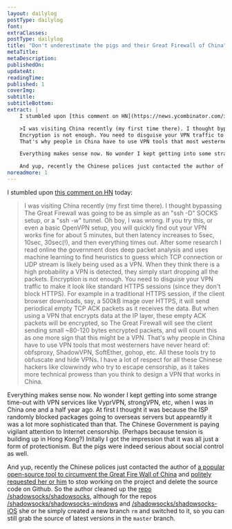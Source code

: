 ```yaml
---
layout: dailylog
postType: dailylog
font: 
extraClasses: 
postType: dailylog
title: "Don't underestimate the pigs and their Great Firewall of China"
metaTitle:
metaDescription: 
publishedOn: 
updateAt: 
readingTime: 
published: 1
coverImg: 
subtitle:
subtitleBottom:
extract: |
    I stumbled upon [this comment on HN](https://news.ycombinator.com/item?id=10101653) today:

    >I was visiting China recently (my first time there). I thought bypassing The Great Firewall was going to be as simple as an "ssh -D" SOCKS setup, or a "ssh -w" tunnel. Oh boy, I was wrong. If you try this, or even a basic OpenVPN setup, you will quickly find out your VPN works fine for about 5 minutes, but then latency increases to 5sec, 10sec, 30sec(!), and then everything times out. After some research I read online the government does deep packet analysis and uses machine learning to find heuristics to guess which TCP connection or UDP stream is likely being used as a VPN. When they think there is a high probability a VPN is detected, they simply start dropping all the packets.
    Encryption is not enough. You need to disguise your VPN traffic to make it look like standard HTTPS sessions (since they don't block HTTPS). For example in a traditional HTTPS session, if the client browser downloads, say, a 500kB image over HTTPS, it will send periodical empty TCP ACK packets as it receives the data. But when using a VPN that encrypts data at the IP layer, these empty ACK packets will be encrypted, so The Great Firewall will see the client sending small ~80-120 bytes encrypted packets, and will count this as one more sign that this might be a VPN.
    That's why people in China have to use VPN tools that most westerners have never heard of: obfsproxy, ShadowVPN, SoftEther, gohop, etc. All these tools try to obfuscate and hide VPNs. I have a lot of respect for all these Chinese hackers like clowwindy who try to escape censorship, as it takes more technical prowess than you think to design a VPN that works in China.

    Everything makes sense now. No wonder I kept getting into some strange time-out with VPN services like VyprVPN, strongVPN, etc, when I was in China one and a half year ago. At first I thought it was because the ISP randomly blocked packages going to overseas servers but appearntly it was a lot more sophisticated than that. The Chinese Government is paying vigilant attention to Internet censorship. (Perhaps because tension is building up in Hong Kong?) Initally I got the impression that it was all just a form of protectionism. But the pigs were indeed serious about social control as well.

    And yup, recently the Chinese polices just contacted the author of [a popular open-source tool to circumvent the Great Fire Wall of China](https://github.com/shadowsocks) and [politedly requested her or him](https://news.ycombinator.com/item?id=10101469) to stop working on the project. I do not know if they have also asked the author to delete all the code on GitHub, but what the author basically did was to create a new branch `rm` and switch to it, so you can still grab the source of the latest version (2.6.3) [in the `master` branch](https://github.com/shadowsocks/shadowsocks-iOS/branches).
noreadmore: 1
---
```


I stumbled upon [this comment on HN](https://news.ycombinator.com/item?id=10101653) today:

>I was visiting China recently (my first time there). I thought bypassing The Great Firewall was going to be as simple as an "ssh -D" SOCKS setup, or a "ssh -w" tunnel. Oh boy, I was wrong. If you try this, or even a basic OpenVPN setup, you will quickly find out your VPN works fine for about 5 minutes, but then latency increases to 5sec, 10sec, 30sec(!), and then everything times out. After some research I read online the government does deep packet analysis and uses machine learning to find heuristics to guess which TCP connection or UDP stream is likely being used as a VPN. When they think there is a high probability a VPN is detected, they simply start dropping all the packets.
Encryption is not enough. You need to disguise your VPN traffic to make it look like standard HTTPS sessions (since they don't block HTTPS). For example in a traditional HTTPS session, if the client browser downloads, say, a 500kB image over HTTPS, it will send periodical empty TCP ACK packets as it receives the data. But when using a VPN that encrypts data at the IP layer, these empty ACK packets will be encrypted, so The Great Firewall will see the client sending small ~80-120 bytes encrypted packets, and will count this as one more sign that this might be a VPN.
That's why people in China have to use VPN tools that most westerners have never heard of: obfsproxy, ShadowVPN, SoftEther, gohop, etc. All these tools try to obfuscate and hide VPNs. I have a lot of respect for all these Chinese hackers like clowwindy who try to escape censorship, as it takes more technical prowess than you think to design a VPN that works in China.

Everything makes sense now. No wonder I kept getting into some strange time-out with VPN services like VyprVPN, strongVPN, etc, when I was in China one and a half year ago. At first I thought it was because the ISP randomly blocked packages going to overseas servers but appearntly it was a lot more sophisticated than that. The Chinese Government is paying vigilant attention to Internet censorship. (Perhaps because tension is building up in Hong Kong?) Initally I got the impression that it was all just a form of protectionism. But the pigs were indeed serious about social control as well.

And yup, recently the Chinese polices just contacted the author of [a popular open-source tool to circumvent the Great Fire Wall of China](https://github.com/shadowsocks) and [politely requested her or him](https://news.ycombinator.com/item?id=10101469) to stop working on the project and delete the source code on Github. So the author cleaned up the [repo /shadowsocks/shadowsocks](https://github.com/shadowsocks/shadowsocks), although for the repos [/shadowsocks/shadowsocks-windows](https://github.com/shadowsocks/shadowsocks-windows) and [/shadowsocks/shadowsocks-iOS](https://github.com/shadowsocks/shadowsocks-iOS) she or he simply created a new branch `rm` and switched to it, so you can still grab the source of latest versions in the `master` branch. 